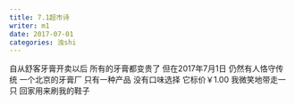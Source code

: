 ```yaml
---
title: 7.1超市诗
writer: m1
date: 2017-07-01
categories: 浊shi
---
```


自从舒客牙膏开卖以后
所有的牙膏都变贵了
但在2017年7月1日
仍然有人恪守传统
一个北京的牙膏厂
只有一种产品
没有口味选择
它标价￥1.00
我微笑地带走一只
回家用来刷我的鞋子
